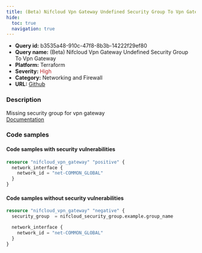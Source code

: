 ```yaml
---
title: (Beta) Nifcloud Vpn Gateway Undefined Security Group To Vpn Gateway
hide:
  toc: true
  navigation: true
---
```


<style>
  .highlight .hll {
    background-color: #ff171742;
  }
  .md-content {
    max-width: 1100px;
    margin: 0 auto;
  }
</style>

-   **Query id:** b3535a48-910c-47f8-8b3b-14222f29ef80
-   **Query name:** (Beta) Nifcloud Vpn Gateway Undefined Security Group To Vpn Gateway
-   **Platform:** Terraform
-   **Severity:** <span style="color:#bb2124">High</span>
-   **Category:** Networking and Firewall
-   **URL:** [Github](https://github.com/Checkmarx/kics/tree/master/assets/queries/terraform/nifcloud/vpn_gateway_security_group_undefined)

### Description
Missing security group for vpn gateway<br>
[Documentation](https://registry.terraform.io/providers/nifcloud/nifcloud/latest/docs/resources/vpn_gateway#security_group)

### Code samples
#### Code samples with security vulnerabilities
```tf title="Positive test num. 1 - tf file" hl_lines="1"
resource "nifcloud_vpn_gateway" "positive" {
  network_interface {
    network_id = "net-COMMON_GLOBAL"
  }
}

```


#### Code samples without security vulnerabilities
```tf title="Negative test num. 1 - tf file"
resource "nifcloud_vpn_gateway" "negative" {
  security_group  = nifcloud_security_group.example.group_name

  network_interface {
    network_id = "net-COMMON_GLOBAL"
  }
}

```
